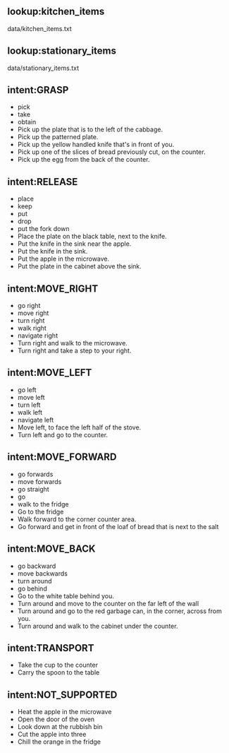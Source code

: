 ## lookup:kitchen_items
data/kitchen_items.txt

## lookup:stationary_items
data/stationary_items.txt

## intent:GRASP
- pick
- take
- obtain
- Pick up the plate that is to the left of the cabbage.
- Pick up the patterned plate.
- Pick up the yellow handled knife that's in front of you.
- Pick up one of the slices of bread previously cut, on the counter.
- Pick up the egg from the back of the counter.

## intent:RELEASE
- place
- keep
- put
- drop
- put the fork down
- Place the plate on the black table, next to the knife.
- Put the knife in the sink near the apple.
- Put the knife in the sink.
- Put the apple in the microwave.
- Put the plate in the cabinet above the sink.


## intent:MOVE_RIGHT
- go right
- move right
- turn right
- walk right
- navigate right
- Turn right and walk to the microwave.
- Turn right and take a step to your right.


## intent:MOVE_LEFT
- go left
- move left
- turn left
- walk left
- navigate left
- Move left, to face the left half of the stove.
- Turn left and go to the counter.


## intent:MOVE_FORWARD
- go forwards
- move forwards
- go straight
- go
- walk to the fridge
- Go to the fridge
- Walk forward to the corner counter area.
- Go forward and get in front of the loaf of bread that is next to the salt


## intent:MOVE_BACK
- go backward
- move backwards
- turn around
- go behind
- Go to the white table behind you.
- Turn around and move to the counter on the far left of the wall
- Turn around and go to the red garbage can, in the corner, across from you.
- Turn around and walk to the cabinet under the counter.


## intent:TRANSPORT
- Take the cup to the counter
- Carry the spoon to the table


## intent:NOT_SUPPORTED
- Heat the apple in the microwave
- Open the door of the oven
- Look down at the rubbish bin
- Cut the apple into three
- Chill the orange in the fridge